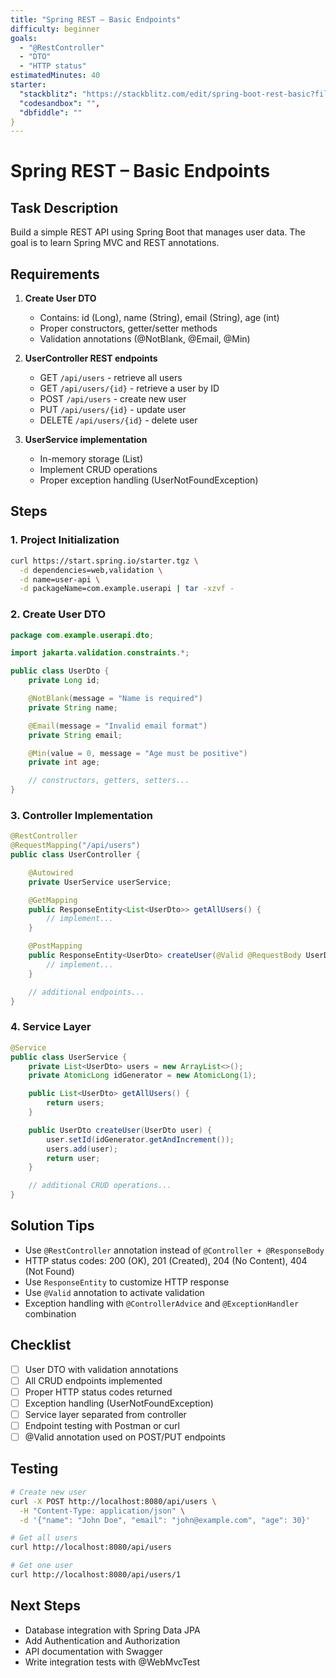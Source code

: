 ```yaml
---
title: "Spring REST – Basic Endpoints"
difficulty: beginner
goals: 
  - "@RestController"
  - "DTO"
  - "HTTP status"
estimatedMinutes: 40
starter:
  "stackblitz": "https://stackblitz.com/edit/spring-boot-rest-basic?file=src/main/java/com/example/demo/UserController.java",
  "codesandbox": "",
  "dbfiddle": ""
}
---
```


# Spring REST – Basic Endpoints

## Task Description

Build a simple REST API using Spring Boot that manages user data. The goal is to learn Spring MVC and REST annotations.

## Requirements

1. **Create User DTO**
   - Contains: id (Long), name (String), email (String), age (int)
   - Proper constructors, getter/setter methods
   - Validation annotations (@NotBlank, @Email, @Min)

2. **UserController REST endpoints**
   - GET `/api/users` - retrieve all users
   - GET `/api/users/{id}` - retrieve a user by ID
   - POST `/api/users` - create new user
   - PUT `/api/users/{id}` - update user
   - DELETE `/api/users/{id}` - delete user

3. **UserService implementation**
   - In-memory storage (List<User>)
   - Implement CRUD operations
   - Proper exception handling (UserNotFoundException)

## Steps

### 1. Project Initialization
```bash
curl https://start.spring.io/starter.tgz \
  -d dependencies=web,validation \
  -d name=user-api \
  -d packageName=com.example.userapi | tar -xzvf -
```

### 2. Create User DTO
```java
package com.example.userapi.dto;

import jakarta.validation.constraints.*;

public class UserDto {
    private Long id;

    @NotBlank(message = "Name is required")
    private String name;

    @Email(message = "Invalid email format")
    private String email;

    @Min(value = 0, message = "Age must be positive")
    private int age;

    // constructors, getters, setters...
}
```

### 3. Controller Implementation
```java
@RestController
@RequestMapping("/api/users")
public class UserController {

    @Autowired
    private UserService userService;

    @GetMapping
    public ResponseEntity<List<UserDto>> getAllUsers() {
        // implement...
    }

    @PostMapping
    public ResponseEntity<UserDto> createUser(@Valid @RequestBody UserDto user) {
        // implement...
    }

    // additional endpoints...
}
```

### 4. Service Layer
```java
@Service
public class UserService {
    private List<UserDto> users = new ArrayList<>();
    private AtomicLong idGenerator = new AtomicLong(1);

    public List<UserDto> getAllUsers() {
        return users;
    }

    public UserDto createUser(UserDto user) {
        user.setId(idGenerator.getAndIncrement());
        users.add(user);
        return user;
    }

    // additional CRUD operations...
}
```

## Solution Tips

- Use `@RestController` annotation instead of `@Controller + @ResponseBody`
- HTTP status codes: 200 (OK), 201 (Created), 204 (No Content), 404 (Not Found)
- Use `ResponseEntity` to customize HTTP response
- Use `@Valid` annotation to activate validation
- Exception handling with `@ControllerAdvice` and `@ExceptionHandler` combination

## Checklist

- [ ] User DTO with validation annotations
- [ ] All CRUD endpoints implemented
- [ ] Proper HTTP status codes returned
- [ ] Exception handling (UserNotFoundException)
- [ ] Service layer separated from controller
- [ ] Endpoint testing with Postman or curl
- [ ] @Valid annotation used on POST/PUT endpoints

## Testing

```bash
# Create new user
curl -X POST http://localhost:8080/api/users \
  -H "Content-Type: application/json" \
  -d '{"name": "John Doe", "email": "john@example.com", "age": 30}'

# Get all users
curl http://localhost:8080/api/users

# Get one user
curl http://localhost:8080/api/users/1
```

## Next Steps

- Database integration with Spring Data JPA
- Add Authentication and Authorization
- API documentation with Swagger
- Write integration tests with @WebMvcTest